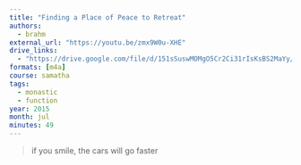```yaml
---
title: "Finding a Place of Peace to Retreat"
authors:
  - brahm
external_url: "https://youtu.be/zmx9W0u-XHE"
drive_links:
  - "https://drive.google.com/file/d/151sSuswMOMgO5Cr2Ci31rIsKsBS2MaYy/view?usp=drivesdk"
formats: [m4a]
course: samatha
tags:
  - monastic
  - function
year: 2015
month: jul
minutes: 49
---
```


> if you smile, the cars will go faster
